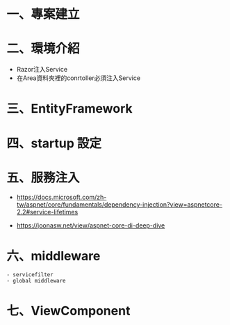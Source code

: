# 一、專案建立
# 二、環境介紹
 - Razor注入Service
 - 在Area資料夾裡的conrtoller必須注入Service
# 三、EntityFramework
# 四、startup 設定
# 五、服務注入  
- https://docs.microsoft.com/zh-tw/aspnet/core/fundamentals/dependency-injection?view=aspnetcore-2.2#service-lifetimes

- https://joonasw.net/view/aspnet-core-di-deep-dive
 
# 六、middleware
    - servicefilter
    - global middleware
# 七、ViewComponent